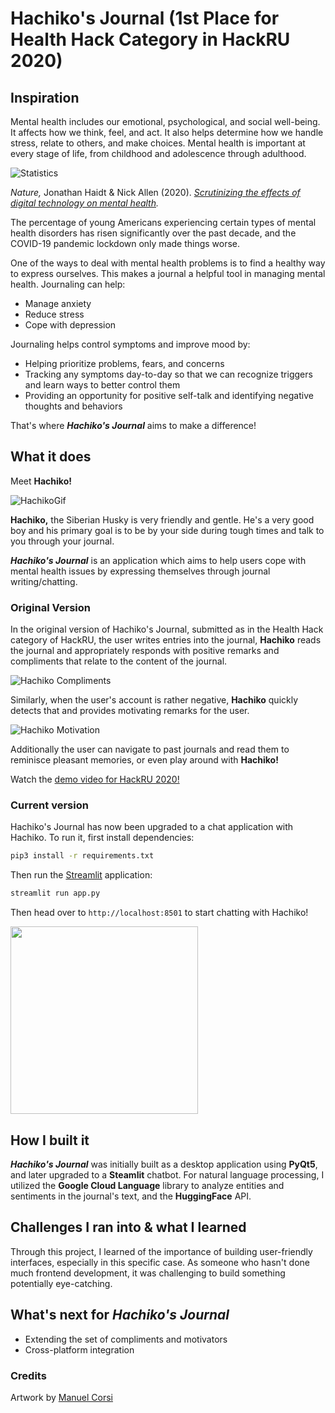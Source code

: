 # Hachiko's Journal (1st Place for Health Hack Category in HackRU 2020)

## Inspiration

Mental health includes our emotional, psychological, and social well-being. It affects how we think, feel, and act. It also helps determine how we handle stress, relate to others, and make choices. Mental health is important at every stage of life, from childhood and adolescence through adulthood.

![Statistics](img/depression-stats.jpg)

*Nature,* Jonathan Haidt & Nick Allen (2020). *[Scrutinizing the effects of digital technology on mental health](https://www.nature.com/articles/d41586-020-00296-x).*

The percentage of young Americans experiencing certain types of mental health disorders has risen significantly over the past decade, and the COVID-19 pandemic lockdown only made things worse.

One of the ways to deal with mental health problems is to find a healthy way to express ourselves. This makes a journal a helpful tool in managing mental health. Journaling can help:

- Manage anxiety
- Reduce stress
- Cope with depression

Journaling helps control symptoms and improve mood by:

- Helping prioritize problems, fears, and concerns
- Tracking any symptoms day-to-day so that we can recognize triggers and learn ways to better control them
- Providing an opportunity for positive self-talk and identifying negative thoughts and behaviors

That's where ***Hachiko's Journal*** aims to make a difference!

## What it does

Meet **Hachiko!**

![HachikoGif](img/Hachiko.gif)

**Hachiko,** the Siberian Husky is very friendly and gentle. He's a very good boy and his primary goal is to be by your side during tough times and talk to you through your journal.

***Hachiko's Journal*** is an application which aims to help users cope with mental health issues by expressing themselves through journal writing/chatting.

### Original Version

In the original version of Hachiko's Journal, submitted as in the Health Hack category of HackRU, the user writes entries into the journal, **Hachiko** reads the journal and appropriately responds with positive remarks and compliments that relate to the content of the journal.

![Hachiko Compliments](img/hachiko-original-compliment.jpg)

Similarly, when the user's account is rather negative, **Hachiko** quickly detects that and provides motivating remarks for the user.

![Hachiko Motivation](img/hachiko-original-motivator.jpg)

Additionally the user can navigate to past journals and read them to reminisce pleasant memories, or even play around with **Hachiko!**

Watch the [demo video for HackRU 2020!](https://youtu.be/eLksAlg7IP8)

### Current version

Hachiko's Journal has now been upgraded to a chat application with Hachiko. To run it, first install dependencies:

```bash
pip3 install -r requirements.txt
```

Then run the [Streamlit](https://streamlit.io/) application:

```bash
streamlit run app.py
```

Then head over to `http://localhost:8501` to start chatting with Hachiko!

<img src="img/hachiko-demo.gif" width=300 />

## How I built it

***Hachiko's Journal*** was initially built as a desktop application using **PyQt5**, and later upgraded to a **Steamlit** chatbot. For natural language processing, I utilized the **Google Cloud Language** library to analyze entities and sentiments in the journal's text, and the **HuggingFace** API.

## Challenges I ran into & what I learned

Through this project, I learned of the importance of building user-friendly interfaces, especially in this specific case. As someone who hasn't done much frontend development, it was challenging to build something potentially eye-catching.

## What's next for ***Hachiko's Journal***

- Extending the set of compliments and motivators
- Cross-platform integration

### Credits

Artwork by [Manuel Corsi](https://backthemc.myportfolio.com/)
